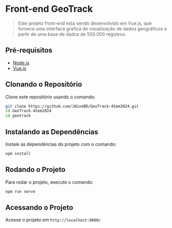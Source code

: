 # Front-end GeoTrack

>Este projeto front-end esta sendo desenvolvido em Vue.js, que fornece uma interface grafica de visualização de dados geográficos a partir de uma base de dados de 500.000 registros.

## Pré-requisitos

- [Node.js](https://nodejs.org/en/)
- [Vue.js](https://vuejs.org/)

## Clonando o Repositório

Clone este repositório usando o comando:

```bash
git clone https://github.com/iNineBD/GeoTrack-4Sem2024.git
cd GeoTrack-4Sem2024
cd geotrack
```

## Instalando as Dependências

Instale as dependências do projeto com o comando:

```bash
npm install
```

## Rodando o Projeto

Para rodar o projeto, execute o comando:

```bash
npm run serve
```

## Acessando o Projeto

Acesse o projeto em `http://localhost:8080/`
